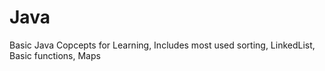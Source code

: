 # Java
Basic Java Copcepts for Learning, Includes most used sorting, LinkedList, Basic functions, Maps
